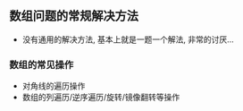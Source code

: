
## 数组问题的常规解决方法
+ 没有通用的解决方法, 基本上就是一题一个解法, 非常的讨厌...


### 数组的常见操作
+ 对角线的遍历操作
+ 数组的列遍历/逆序遍历/旋转/镜像翻转等操作





